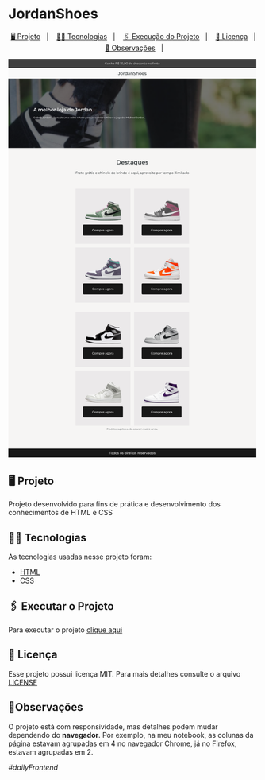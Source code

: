 # JordanShoes 
<p align="center">
      <a href="#-projeto">🖥 Projeto</a>&nbsp;&nbsp;&nbsp;|&nbsp;&nbsp;&nbsp;
      <a href="#-tecnologias">👨‍💻 Tecnologias</a>&nbsp;&nbsp;&nbsp;|&nbsp;&nbsp;&nbsp;
      <a href="#-executar-o-projeto">🖇 Execução do Projeto</a>&nbsp;&nbsp;&nbsp;|&nbsp;&nbsp;&nbsp;
      <a href="#-licença">📃 Licença</a>&nbsp;&nbsp;&nbsp;|&nbsp;&nbsp;&nbsp;
      <a href="#-licença">📌 Observações</a>&nbsp;&nbsp;&nbsp;|&nbsp;&nbsp;&nbsp;
</p>

  <p><img src="home.png" style="width: 500px"></p>
  
  ## 🖥 Projeto
  Projeto desenvolvido para fins de prática e desenvolvimento dos conhecimentos de HTML e CSS

  ## 👨‍💻 Tecnologias
  As tecnologias usadas nesse projeto foram:
  - [HTML](https://developer.mozilla.org/en-US/docs/Web/HTML)
  - [CSS](https://developer.mozilla.org/en-US/docs/Web/CSS)

  ## 🖇 Executar o Projeto
  Para executar o projeto <a href="https://ednaldo-byte.github.io/JordanShoes/">clique aqui</a>


  ##  📃 Licença
  Esse projeto possui licença MIT. Para mais detalhes consulte o arquivo [LICENSE](LICENSE.md)

  ## 📌Observações
  O projeto está com responsividade, mas detalhes podem mudar dependendo do **navegador**. Por exemplo, na meu notebook, as colunas da página estavam agrupadas em 4 no navegador Chrome, já no Firefox, estavam agrupadas em 2.
 *<p>#dailyFrontend</p>*
